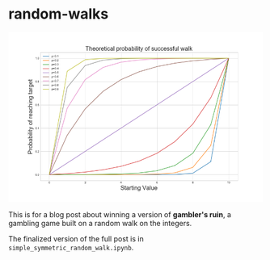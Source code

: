 # random-walks

![Theoretical Probability of Winning](images/theoretical_probability.png)

This is for a blog post about winning a version of **gambler's ruin**, a gambling game built on a random walk on the integers. 

The finalized version of the full post is in ```simple_symmetric_random_walk.ipynb```. 
